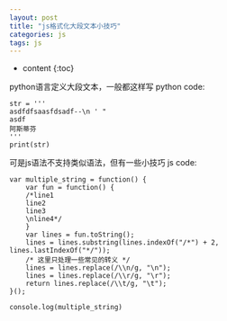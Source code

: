 ```yaml
---
layout: post
title: "js格式化大段文本小技巧"
categories: js
tags: js
---
```


* content
{:toc}

python语言定义大段文本，一般都这样写
python code:

```
str = '''
asdfdfsaasfdsadf--\n ' "
asdf
阿斯蒂芬
'''
print(str)
```

可是js语法不支持类似语法，但有一些小技巧
js code:

```
var multiple_string = function() {
    var fun = function() {
    /*line1
    line2
    line3
    \nline4*/
    }
    var lines = fun.toString();
    lines = lines.substring(lines.indexOf("/*") + 2, lines.lastIndexOf("*/"));
    /* 这里只处理一些常见的转义 */
    lines = lines.replace(/\\n/g, "\n");
    lines = lines.replace(/\\r/g, "\r");
    return lines.replace(/\\t/g, "\t");
}();

console.log(multiple_string)

```

